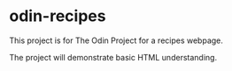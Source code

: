 # odin-recipes
This project is for The Odin Project for a recipes webpage. 

The project will demonstrate basic HTML understanding.